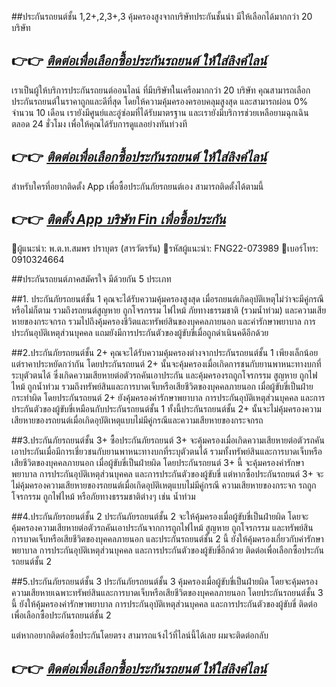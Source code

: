 ##ประกันรถยนต์ชั้น 1,2+,2,3+,3 คุ้มครองสูงจากบริษัทประกันชั้นนำ มีให้เลือกได้มากกว่า 20 บริษัท

## 👉👉 [***ติดต่อเพื่อเลือกซื้อประกันรถยนต์ ให้ใส่ลิงค์ไลน์***](https://lin.ee/KpNYiig)

เราเป็นผู้ให้บริการประกันรถยนต์ออนไลน์ ที่มีบริษัทในเครือมากกว่า 20 บริษัท คุณสามารถเลือกประกันรถยนต์ในราคาถูกและดีที่สุด โดยให้ความคุ้มครองครอบคลุมสูงสุด และสามารถผ่อน 0% จำนวน 10 เดือน เรายังมีศูนย์และอู่ซ่อมที่ได้รับมาตรฐาน และเรายังมีบริการช่วยเหลือยามฉุกเฉินตลอด 24 ชั่วโมง เพื่อให้คุณได้รับการดูแลอย่างทันท่วงที

## 👉👉 [***ติดต่อเพื่อเลือกซื้อประกันรถยนต์ ให้ใส่ลิงค์ไลน์***](https://lin.ee/KpNYiig)

สำหรับใครที่อยากติดตั้ง App เพื่อซื้อประกันภัยรถยนต์เอง สามารถติดตั้งได้ตามนี้

## 👉👉 [***ติดตั้ง App บริษัท Fin เพื่อซื้อประกัน***](https://finb2c.page.link/xjw7)
🔸ผู้แนะนำ: พ.ต.ท.สมพร ปราบุตร (สารวัตรรัน)
🔸รหัสผู้แนะนำ: FNG22-073989
📱เบอร์โทร: 0910324664

##ประกันรถยนต์ภาคสมัครใจ มีด้วยกัน 5 ประเภท

##1. ประกันภัยรถยนต์ชั้น 1
คุณจะได้รับความคุ้มครองสูงสุด เมื่อรถยนต์เกิดอุบัติเหตุไม่ว่าจะมีคู่กรณีหรือไม่ก็ตาม รวมถึงรถยนต์สูญหาย ถูกโจรกรรม ไฟไหม้ ภัยทางธรรมชาติ (รวมน้ำท่วม) และความเสียหายของกระจกรถ รวมไปถึงคุ้มครองชีวิตและทรัพย์สินของบุคคลภายนอก และค่ารักษาพยาบาล การประกันอุบัติเหตุส่วนบุคคล แถมยังมีการประกันตัวของผู้ขับขี่เมื่อถูกดำเนินคดีอีกด้วย

##2.ประกันภัยรถยนต์ชั้น 2+
คุณจะได้รับความคุ้มครองต่างจากประกันรถยนต์ชั้น 1 เพียงเล็กน้อย แต่ราคาประหยัดกว่ากัน โดยประกันรถยนต์ 2+ นั้นจะคุ้มครองเมื่อเกิดการชนกับยานพาหนะทางบกที่ระบุตัวตนได้ ซึ่งเกิดความเสียหายต่อตัวรถคันเอาประกัน และคุ้มครองรถถูกโจรกรรม สูญหาย ถูกไฟไหม้ ถูกน้ำท่วม รวมถึงทรัพย์สินและการบาดเจ็บหรือเสียชีวิตของบุคคลภายนอก เมื่อผู้ขับขี่เป็นฝ่ายกระทำผิด โดยประกันรถยนต์ 2+ ยังคุ้มครองค่ารักษาพยาบาล การประกันอุบัติเหตุส่วนบุคคล และการประกันตัวของผู้ขับขี่เหมือนกับประกันรถยนต์ชั้น 1 ทั้งนี้ประกันรถยนต์ชั้น 2+ นั้นจะไม่คุ้มครองความเสียหายของรถยนต์เมื่อเกิดอุบัติเหตุแบบไม่มีคู่กรณีและความเสียหายของกระจกรถ

##3.ประกันภัยรถยนต์ชั้น 3+
ซื้อประกันภัยรถยนต์ 3+ จะคุ้มครองเมื่อเกิดความเสียหายต่อตัวรถคันเอาประกันเมื่อมีการเชี่ยวชนกับยานพาหนะทางบกที่ระบุตัวตนได้ รวมทั้งทรัพย์สินและการบาดเจ็บหรือเสียชีวิตของบุคคลภายนอก เมื่อผู้ขับขี่เป็นฝ่ายผิด โดยประกันรถยนต์ 3+ นี้ จะคุ้มครองค่ารักษาพยาบาล การประกันอุบัติเหตุส่วนบุคคล และการประกันตัวของผู้ขับขี่ แต่หากซื้อประกันรถยนต์ 3+ จะไม่คุ้มครองความเสียหายของรถยนต์เมื่อเกิดอุบัติเหตุแบบไม่มีคู่กรณี ความเสียหายของกระจก รถถูกโจรกรรม ถูกไฟไหม้ หรือภัยทางธรรมชาติต่างๆ เช่น น้ำท่วม

##4.ประกันภัยรถยนต์ชั้น 2
ประกันภัยรถยนต์ชั้น 2 จะให้คุ้มครองเมื่อผู้ขับขี่เป็นฝ่ายผิด โดยจะคุ้มครองความเสียหายต่อตัวรถคันเอาประกันจากการถูกไฟไหม้ สูญหาย ถูกโจรกรรม และทรัพย์สิน การบาดเจ็บหรือเสียชีวิตของบุคคลภายนอก และประกันรถยนต์ชั้น 2 นี้ ยังให้คุ้มครองเกี่ยวกับค่ารักษาพยาบาล การประกันอุบัติเหตุส่วนบุคคล และการประกันตัวของผู้ขับขี่อีกด้วย ติดต่อเพื่อเลือกซื้อประกันรถยนต์ชั้น 2

##5.ประกันภัยรถยนต์ชั้น 3
ประกันภัยรถยนต์ชั้น 3 คุ้มครองเมื่อผู้ขับขี่เป็นฝ่ายผิด โดยจะคุ้มครองความเสียหายเฉพาะทรัพย์สินและการบาดเจ็บหรือเสียชีวิตของบุคคลภายนอก โดยประกันรถยนต์ชั้น 3 นี้ ยังให้คุ้มครองค่ารักษาพยาบาล การประกันอุบัติเหตุส่วนบุคคล และการประกันตัวของผู้ขับขี่ ติดต่อเพื่อเลือกซื้อประกันรถยนต์ชั้น 2

แต่หากอยากติดต่อซื้อประกันโดยตรง สามารถแจ้งไว้ที่ไลน์นี้ได้เลย ผมจะติดต่อกลับ

## 👉👉 [***ติดต่อเพื่อเลือกซื้อประกันรถยนต์ ให้ใส่ลิงค์ไลน์***](https://lin.ee/KpNYiig)
